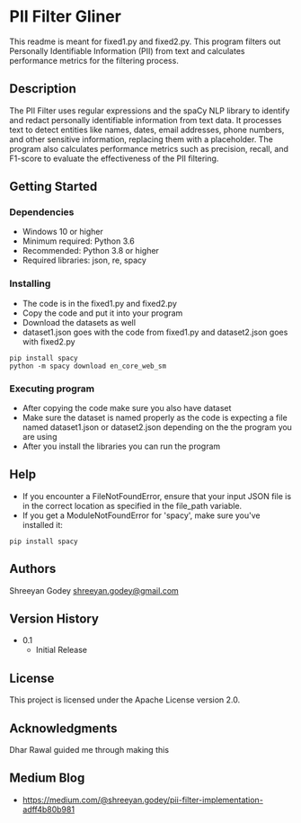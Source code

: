 # PII Filter Gliner

This readme is meant for fixed1.py and fixed2.py. This program filters out Personally Identifiable Information (PII) from text and calculates performance metrics for the filtering process.

## Description

The PII Filter uses regular expressions and the spaCy NLP library to identify and redact personally identifiable information from text data. It processes text to detect entities like names, dates, email addresses, phone numbers, and other sensitive information, replacing them with a <FILTERED> placeholder. The program also calculates performance metrics such as precision, recall, and F1-score to evaluate the effectiveness of the PII filtering.

## Getting Started

### Dependencies

* Windows 10 or higher
* Minimum required: Python 3.6
* Recommended: Python 3.8 or higher
* Required libraries: json, re, spacy

### Installing

* The code is in the fixed1.py and fixed2.py
* Copy the code and put it into your program
* Download the datasets as well
* dataset1.json goes with the code from fixed1.py and dataset2.json goes with fixed2.py
```
pip install spacy
python -m spacy download en_core_web_sm
```

### Executing program

* After copying the code make sure you also have dataset
* Make sure the dataset is named properly as the code is expecting a file named dataset1.json or dataset2.json depending on the the program you are using
* After you install the libraries you can run the program

## Help

* If you encounter a FileNotFoundError, ensure that your input JSON file is in the correct location as specified in the file_path variable.
* If you get a ModuleNotFoundError for 'spacy', make sure you've installed it:
```
pip install spacy
```

## Authors

Shreeyan Godey
shreeyan.godey@gmail.com

## Version History

* 0.1
    * Initial Release

## License

This project is licensed under the Apache License version 2.0.

## Acknowledgments

Dhar Rawal guided me through making this

## Medium Blog

* https://medium.com/@shreeyan.godey/pii-filter-implementation-adff4b80b981
